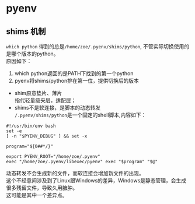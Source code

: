 # pyenv

## shims 机制

`which python` 得到的总是`/home/zoe/.pyenv/shims/python`, 不管实际切换使用的是哪个版本的python。  
原因如下：

1. which python返回的是PATH下找到的第一个python
2. pyenv将shims/python排在第一位，提供切换后的版本

- shim原意垫片、薄片  
  指代轻量级夹层，适配层；
- shims不是软连接，是脚本的动态转发  
  `/.pyenv/shims/python`是一个固定的shell脚本,内容如下：

```shell
#!/usr/bin/env bash
set -e
[ -n "$PYENV_DEBUG" ] && set -x

program="${0##*/}"

export PYENV_ROOT="/home/zoe/.pyenv"
exec "/home/zoe/.pyenv/libexec/pyenv" exec "$program" "$@"

```

动态转发不会生成新的文件，而软连接会增加新文件的出现。  
这个不经意间涉及到了Linux跟Windows的差异，Windows是静态管理，会生成很多残留文件，导致久用臃肿。  
这可能是其中一个差异点。
